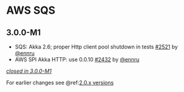 # AWS SQS

## 3.0.0-M1

- SQS: Akka 2.6; proper Http client pool shutdown in tests [#2521](https://github.com/akka/alpakka/issues/2521) by [@ennru](https://github.com/ennru)
- AWS SPI Akka HTTP: use 0.0.10 [#2432](https://github.com/akka/alpakka/issues/2432) by [@ennru](https://github.com/ennru)

[*closed in 3.0.0-M1*](https://github.com/akka/alpakka/issues?q=is%3Aclosed+milestone%3A3.0.0-M1+label%3Ap%3Asqs)

For earlier changes see @ref:[2.0.x versions](../2.0.x/sqs.md)
